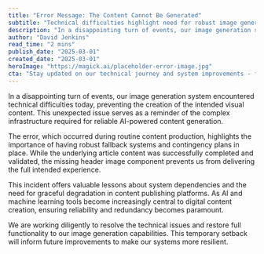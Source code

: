 ```yaml
---
title: "Error Message: The Content Cannot Be Generated"
subtitle: "Technical difficulties highlight need for robust image generation"
description: "In a disappointing turn of events, our image generation system encountered technical difficulties today, preventing the creation of the intended visual content. This unexpected issue serves as a reminder of the complex infrastructure required for reliable AI-powered content generation."
author: "David Jenkins"
read_time: "2 mins"
publish_date: "2025-03-01"
created_date: "2025-03-01"
heroImage: "https://magick.ai/placeholder-error-image.jpg"
cta: "Stay updated on our technical journey and system improvements - follow us on LinkedIn for the latest developments in AI-powered content creation."
---
```


In a disappointing turn of events, our image generation system encountered technical difficulties today, preventing the creation of the intended visual content. This unexpected issue serves as a reminder of the complex infrastructure required for reliable AI-powered content generation.

The error, which occurred during routine content production, highlights the importance of having robust fallback systems and contingency plans in place. While the underlying article content was successfully completed and validated, the missing header image component prevents us from delivering the full intended experience.

This incident offers valuable lessons about system dependencies and the need for graceful degradation in content publishing platforms. As AI and machine learning tools become increasingly central to digital content creation, ensuring reliability and redundancy becomes paramount.

We are working diligently to resolve the technical issues and restore full functionality to our image generation capabilities. This temporary setback will inform future improvements to make our systems more resilient.